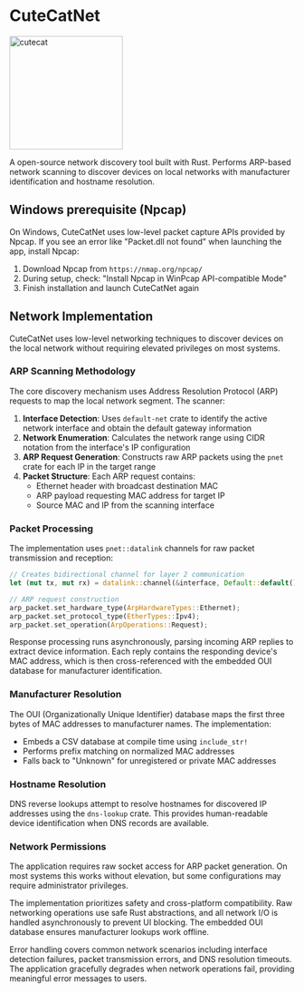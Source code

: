 # CuteCatNet
<img width="200" height="200" alt="cutecat" src="https://github.com/user-attachments/assets/a22c6fdc-ad03-4d22-89d7-9d986ed61bdf" />

A open-source network discovery tool built with Rust. Performs ARP-based network scanning to discover devices on local networks with manufacturer identification and hostname resolution.

## Windows prerequisite (Npcap)

On Windows, CuteCatNet uses low-level packet capture APIs provided by Npcap. If you see an error like "Packet.dll not found" when launching the app, install Npcap:

1. Download Npcap from `https://nmap.org/npcap/`
2. During setup, check: "Install Npcap in WinPcap API-compatible Mode"
3. Finish installation and launch CuteCatNet again

## Network Implementation

CuteCatNet uses low-level networking techniques to discover devices on the local network without requiring elevated privileges on most systems.

### ARP Scanning Methodology

The core discovery mechanism uses Address Resolution Protocol (ARP) requests to map the local network segment. The scanner:

1. **Interface Detection**: Uses `default-net` crate to identify the active network interface and obtain the default gateway information
2. **Network Enumeration**: Calculates the network range using CIDR notation from the interface's IP configuration
3. **ARP Request Generation**: Constructs raw ARP packets using the `pnet` crate for each IP in the target range
4. **Packet Structure**: Each ARP request contains:
   - Ethernet header with broadcast destination MAC
   - ARP payload requesting MAC address for target IP
   - Source MAC and IP from the scanning interface

### Packet Processing

The implementation uses `pnet::datalink` channels for raw packet transmission and reception:

```rust
// Creates bidirectional channel for layer 2 communication
let (mut tx, mut rx) = datalink::channel(&interface, Default::default())?;

// ARP request construction
arp_packet.set_hardware_type(ArpHardwareTypes::Ethernet);
arp_packet.set_protocol_type(EtherTypes::Ipv4);
arp_packet.set_operation(ArpOperations::Request);
```

Response processing runs asynchronously, parsing incoming ARP replies to extract device information. Each reply contains the responding device's MAC address, which is then cross-referenced with the embedded OUI database for manufacturer identification.

### Manufacturer Resolution

The OUI (Organizationally Unique Identifier) database maps the first three bytes of MAC addresses to manufacturer names. The implementation:

- Embeds a CSV database at compile time using `include_str!`
- Performs prefix matching on normalized MAC addresses
- Falls back to "Unknown" for unregistered or private MAC addresses

### Hostname Resolution

DNS reverse lookups attempt to resolve hostnames for discovered IP addresses using the `dns-lookup` crate. This provides human-readable device identification when DNS records are available.

### Network Permissions

The application requires raw socket access for ARP packet generation. On most systems this works without elevation, but some configurations may require administrator privileges.

The implementation prioritizes safety and cross-platform compatibility. Raw networking operations use safe Rust abstractions, and all network I/O is handled asynchronously to prevent UI blocking. The embedded OUI database ensures manufacturer lookups work offline.

Error handling covers common network scenarios including interface detection failures, packet transmission errors, and DNS resolution timeouts. The application gracefully degrades when network operations fail, providing meaningful error messages to users.
